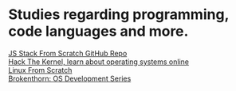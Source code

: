 # Studies regarding programming, code languages and more.

[JS Stack From Scratch GitHub Repo](https://github.com/verekia/js-stack-from-scratch/) <br />
[Hack The Kernel, learn about operating systems online](https://www.ops-class.org/) <br />
[Linux From Scratch](http://linuxfromscratch.org/lfs/view/stable/) <br />
[Brokenthorn: OS Development Series](http://www.brokenthorn.com/Resources/OSDevIndex.html) <br />
